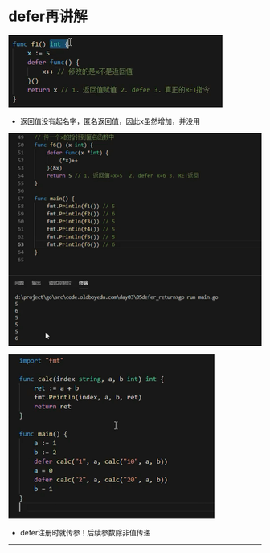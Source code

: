 # defer再讲解

![20201024_132745_97](image/20201024_132745_97.png)

* 返回值没有起名字，匿名返回值，因此x虽然增加，并没用

![20201024_133406_50](image/20201024_133406_50.png)


![20201024_133707_95](image/20201024_133707_95.png)

* defer注册时就传参！后续参数除非值传递














---
